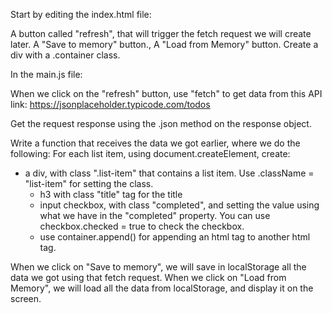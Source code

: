 
Start by editing the index.html file:

A button called "refresh", that will trigger the fetch request we will create later.
A "Save to memory" button., 
A "Load from Memory" button.
Create a div with a .container class.

In the main.js file:

When we click on the "refresh" button, use "fetch" to get data from this API link:
https://jsonplaceholder.typicode.com/todos

Get the request response using the .json method on the response object.

Write a function that receives the data we got earlier, where we do the following:
For each list item, using document.createElement, create:
 - a div, with class ".list-item" that contains a list item. Use .className = "list-item" for setting the class.
    - h3 with class "title" tag for the title
    - input checkbox, with class "completed", and setting the value using what we have in the "completed" property. You can use checkbox.checked = true to check the checkbox.
    - use container.append() for appending an html tag to another html tag.


When we click on "Save to memory", we will save in localStorage all the data we got using that fetch request.
When we click on "Load from Memory", we will load all the data from localStorage, and display it on the screen.


